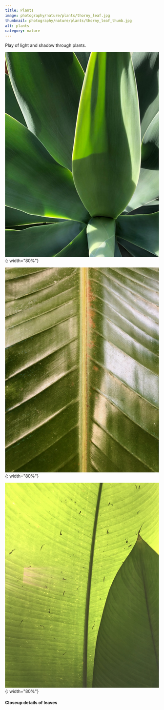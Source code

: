 ```yaml
---
title: Plants
image: photography/nature/plants/thorny_leaf.jpg
thumbnail: photography/nature/plants/thorny_leaf_thumb.jpg
alt: plants
category: nature
---
```


Play of light and shadow through plants.

![agave plant](./assets/img/photography/nature/plants/plant_closeup.jpg){: width="80%"}

![leaf closeup](./assets/img/photography/nature/plants/leaf_closeup.jpg){: width="80%"}

![leaf shadow](./assets/img/photography/nature/plants/leaf_shadow.jpg){: width="80%"}

#### Closeup details of leaves
